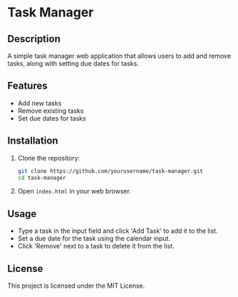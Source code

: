 # Task Manager

## Description
A simple task manager web application that allows users to add and remove tasks, along with setting due dates for tasks.

## Features
- Add new tasks
- Remove existing tasks
- Set due dates for tasks

## Installation
1. Clone the repository:
   ```bash
   git clone https://github.com/yourusername/task-manager.git
   cd task-manager
   ```
2. Open `index.html` in your web browser.

## Usage
- Type a task in the input field and click 'Add Task' to add it to the list.
- Set a due date for the task using the calendar input.
- Click 'Remove' next to a task to delete it from the list.

## License
This project is licensed under the MIT License.
